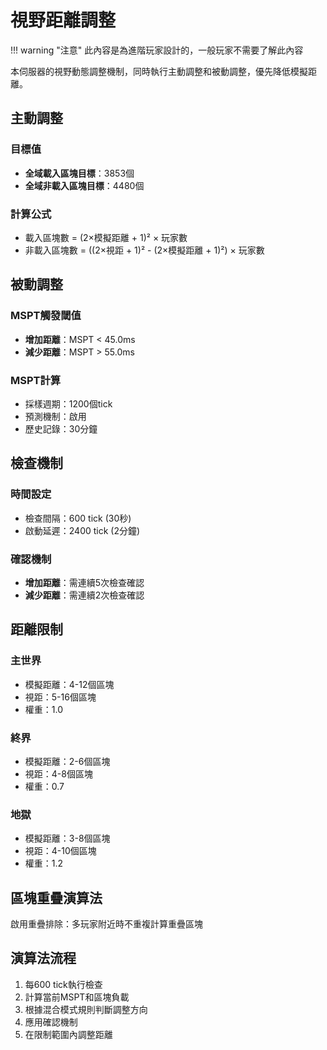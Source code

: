 # 視野距離調整

!!! warning "注意"
    此內容是為進階玩家設計的，一般玩家不需要了解此內容

本伺服器的視野動態調整機制，同時執行主動調整和被動調整，優先降低模擬距離。

## 主動調整

### 目標值
- **全域載入區塊目標**：3853個
- **全域非載入區塊目標**：4480個

### 計算公式
- 載入區塊數 = (2×模擬距離 + 1)² × 玩家數
- 非載入區塊數 = ((2×視距 + 1)² - (2×模擬距離 + 1)²) × 玩家數

## 被動調整

### MSPT觸發閾值
- **增加距離**：MSPT < 45.0ms
- **減少距離**：MSPT > 55.0ms

### MSPT計算
- 採樣週期：1200個tick
- 預測機制：啟用
- 歷史記錄：30分鐘

## 檢查機制

### 時間設定
- 檢查間隔：600 tick (30秒)
- 啟動延遲：2400 tick (2分鐘)

### 確認機制
- **增加距離**：需連續5次檢查確認
- **減少距離**：需連續2次檢查確認

## 距離限制

### 主世界
- 模擬距離：4-12個區塊
- 視距：5-16個區塊
- 權重：1.0

### 終界
- 模擬距離：2-6個區塊
- 視距：4-8個區塊
- 權重：0.7

### 地獄
- 模擬距離：3-8個區塊
- 視距：4-10個區塊
- 權重：1.2

## 區塊重疊演算法
啟用重疊排除：多玩家附近時不重複計算重疊區塊

## 演算法流程
1. 每600 tick執行檢查
2. 計算當前MSPT和區塊負載
3. 根據混合模式規則判斷調整方向
4. 應用確認機制
5. 在限制範圍內調整距離
